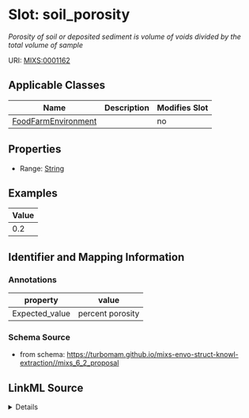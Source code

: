 # Slot: soil_porosity


_Porosity of soil or deposited sediment is volume of voids divided by the total volume of sample_



URI: [MIXS:0001162](https://w3id.org/mixs/0001162)



<!-- no inheritance hierarchy -->




## Applicable Classes

| Name | Description | Modifies Slot |
| --- | --- | --- |
[FoodFarmEnvironment](FoodFarmEnvironment.md) |  |  no  |







## Properties

* Range: [String](String.md)






## Examples

| Value |
| --- |
| 0.2 |

## Identifier and Mapping Information





### Annotations

| property | value |
| --- | --- |
| Expected_value | percent porosity || Preferred_unit | percentage |



### Schema Source


* from schema: https://turbomam.github.io/mixs-envo-struct-knowl-extraction//mixs_6_2_proposal




## LinkML Source

<details>
```yaml
name: soil_porosity
annotations:
  Expected_value:
    tag: Expected_value
    value: percent porosity
  Preferred_unit:
    tag: Preferred_unit
    value: percentage
description: Porosity of soil or deposited sediment is volume of voids divided by
  the total volume of sample
title: soil sediment porosity
notes:
- porosity
- sediment
- soil
examples:
- value: '0.2'
from_schema: https://turbomam.github.io/mixs-envo-struct-knowl-extraction//mixs_6_2_proposal
rank: 1000
string_serialization: '{percentage}'
slot_uri: MIXS:0001162
multivalued: false
alias: soil_porosity
domain_of:
- FoodFarmEnvironment
range: string
required: false
recommended: false

```
</details>